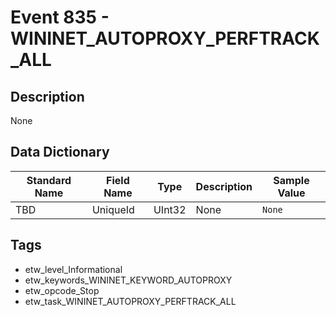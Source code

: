 # Event 835 - WININET_AUTOPROXY_PERFTRACK_ALL

## Description
None

## Data Dictionary
|Standard Name|Field Name|Type|Description|Sample Value|
|---|---|---|---|---|
|TBD|UniqueId|UInt32|None|`None`|

## Tags
* etw_level_Informational
* etw_keywords_WININET_KEYWORD_AUTOPROXY
* etw_opcode_Stop
* etw_task_WININET_AUTOPROXY_PERFTRACK_ALL